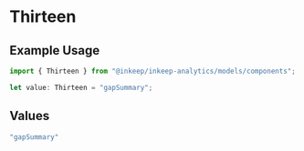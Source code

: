 # Thirteen

## Example Usage

```typescript
import { Thirteen } from "@inkeep/inkeep-analytics/models/components";

let value: Thirteen = "gapSummary";
```

## Values

```typescript
"gapSummary"
```